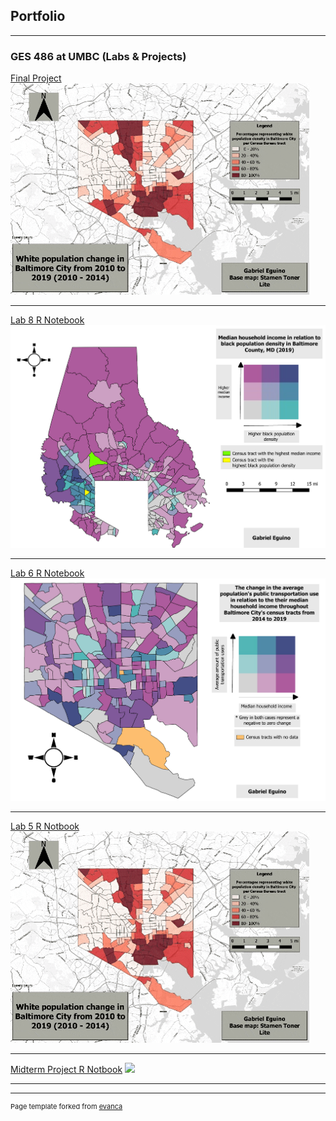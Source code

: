 ## Portfolio

---

### GES 486 at UMBC (Labs & Projects)

[Final Project](/Final_Project/FinalProject_gif.gif)
![](Lab5_gif.gif)

---

[Lab 8 R Notebook](/Lab_8/Eguino_Lab8.html)
<img src="/Lab_8/Lab8_Bivariate.pdf"/>

---

[Lab 6 R Notebook](/Lab_6/Eguino_Lab6.html)
<img src="/Lab_6/Eguino_Lab6_BivariateMap.pdf"/>

---

[Lab 5 R Notbook](/Lab_5/Eguino_Lab5.html)
![](Lab5_gif.gif)

---

[Midterm Project R Notbook](/Midterm/Eguino_Actual_Lab5.html)
![](/Midterm/Eguino_midterm.gif)

---

---
<p style="font-size:11px">Page template forked from <a href="https://github.com/evanca/quick-portfolio">evanca</a></p>
<!-- Remove above link if you don't want to attibute -->
